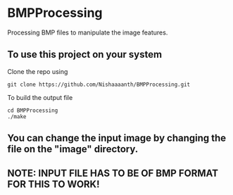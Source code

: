 # BMPProcessing
Processing BMP files to manipulate the image features.

## To use this project on your system
Clone the repo using
```
git clone https://github.com/Nishaaaanth/BMPProcessing.git
```

To build the output file
```
cd BMPProcessing
./make
```

## You can change the input image by changing the file on the "image" directory.
## NOTE: INPUT FILE HAS TO BE OF BMP FORMAT FOR THIS TO WORK!
